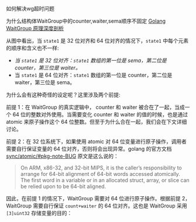 如何解决wg超时问题

为什么结构体WaitGroup中的counter,waiter,sema顺序不固定
[Golang WaitGroup 原理深度剖析](https://zhuanlan.zhihu.com/p/344973865)

从图中看出，当 `state1` 是 32 位对齐和 64 位对齐的情况下，`state1` 中每个元素的顺序和含义也不一样:

- *当 `state1` 是 32 位对齐：`state1` 数组的第一位是 sema，第二位是 counter，第三位是 waiter。*
- 当 `state1` 是 64 位对齐：`state1` 数组的第一位是 counter，第二位是 waiter，第三位是 sema。

为什么会有这种奇怪的设定呢？这里涉及两个前提:

前提 1：在 WaitGroup 的真实逻辑中， counter 和 waiter 被合在了一起，当成一个 64 位的整数对外使用。当需要变化 counter 和 waiter 的值的时候，也是通过 atomic 来原子操作这个 64 位整数。但至于为什么合在一起，我们会在下文详细讨论。

前提 2：在 32 位系统下，如果使用 atomic 对 64 位变量进行原子操作，调用者需要自行保证变量的 64 位对齐，否则将会出现异常。golang 的官方文档 [sync/atomic/#pkg-note-BUG](https://link.zhihu.com/?target=https%3A//golang.org/pkg/sync/atomic/%23pkg-note-BUG) 原文是这么说的：

> On ARM, x86-32, and 32-bit MIPS, it is the caller’s responsibility to arrange for 64-bit alignment of 64-bit words accessed atomically. The first word in a variable or in an allocated struct, array, or slice can be relied upon to be 64-bit aligned.

因此，在前提 1 的情况下，WaitGroup 需要对 64 位进行原子操作。根据前提 2，WaitGroup 需要自行保证 `count+waiter` 的 64 位对齐。这也是 WaitGroup 采用 `[3]uint32` 存储变量的目的：